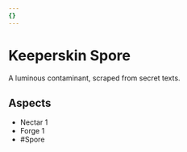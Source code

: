 ```yaml
---
{}
---
```

# Keeperskin Spore
A luminous contaminant, scraped from secret texts. 
## Aspects
- Nectar 1
- Forge 1
- #Spore